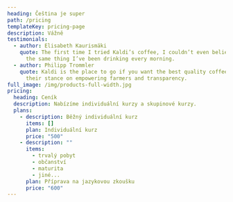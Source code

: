 ```yaml
---
heading: Čeština je super
path: /pricing
templateKey: pricing-page
description: Vážně
testimonials:
  - author: Elisabeth Kaurismäki
    quote: The first time I tried Kaldi’s coffee, I couldn’t even believe that was
      the same thing I’ve been drinking every morning.
  - author: Philipp Trommler
    quote: Kaldi is the place to go if you want the best quality coffee. I love
      their stance on empowering farmers and transparency.
full_image: /img/products-full-width.jpg
pricing:
  heading: Ceník
  description: Nabízíme individuální kurzy a skupinové kurzy.
  plans:
    - description: Běžný individuální kurz
      items: []
      plan: Individuální kurz
      price: "500"
    - description: ""
      items:
        - trvalý pobyt
        - občanství
        - maturita
        - jiné...
      plan: Příprava na jazykovou zkoušku
      price: "600"
---
```

